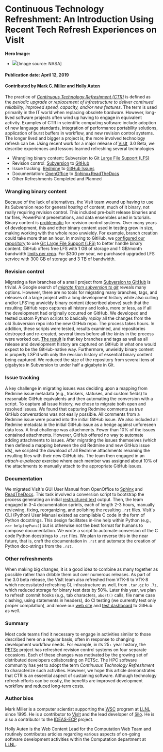 # Continuous Technology Refreshment: An Introduction Using Recent Tech Refresh Experiences on VisIt

**Hero Image:**
- <img src="https://github.com/betterscientificsoftware/images/raw/master/Blog_0419_CTR_1176_432.png" />[Image source: NASA]


#### Publication date: April 12, 2019

#### Contributed by [Mark C. Miller](https://github.com/markcmiller86) and [Holly Auten](https://github.com/hauten)

The practice of
[*Continuous Technology Refreshment (CTR)*](http://info.alphanumeric.com/blog/benefits-establishing-technology-refresh-cycle)
is defined as the *periodic upgrade or replacement of infrastructure to deliver continued reliability, improved speed,
capacity, and/or new features*. The term is used primarily in the IT world when replacing obsolete *hardware*.
However, long-lived software projects often wind up having to engage in equivalent activity.
Examples of CTR in scientific computing software include adoption of new 
language standards, integration of performance portability solutions, application of burst buffers in
workflow, and new revision control systems. The longer lived and bigger a project is, the more
involved technology refresh can be. Using recent work for a major release of
[VisIt](https://wci.llnl.gov/simulation/computer-codes/visit/), 3.0 Beta,
we describe experiences and lessons learned refreshing several technologies
* Wrangling binary content: Subversion to Git [Large File Support (LFS)](https://www.git-tower.com/learn/git/ebook/en/desktop-gui/advanced-topics/git-lfs)
* Revision control: [Subversion](http://visit.ilight.com/svn/visit) to [GitHub](https://github.com/visit-dav/visit)
* Issue tracking: [Redmine](https://visitbugs.ornl.gov/projects/visit) to [GitHub Issues](https://github.com/visit-dav/visit/issues)
* Documentation: [OpenOffice](https://wci.llnl.gov/simulation/computer-codes/visit/manuals) to
  [Sphinx+ReadTheDocs](https://visit-sphinx-github-user-manual.readthedocs.io/en/develop/)
* Other Refreshments Completed and Planned

### Wrangling binary content
Because of the lack of alternatives, the VisIt team wound up having to use its Subversion repo for general *hosting*
of content, much of it binary, not really requiring revision control. This included pre-built release
binaries and tar files, PowerPoint presentations, and data ensembles used in tutorials.
Binary content is [problematic](https://hackernoon.com/what-should-be-in-version-control-d5f16e9a2bf2)
for revision control systems. Over many years of development, this and other binary content used in testing grew
in size, making working with the whole repo unwieldy. For example, branch creation could take more than
an hour. In moving to GitHub, we [configured our repository](https://github.com/visit-dav/visit/blob/develop/.gitattributes)
to use [Git Large File Support (LFS)](https://git-lfs.github.com) to better handle binary content. GitHub offers free
LFS with 1 GB of storage and 1 GB/month bandwidth
[limits per repo](https://help.github.com/en/articles/about-storage-and-bandwidth-usage). For $300 per year, 
we purchased upgraded LFS service with 300 GB of storage and 3 TB of bandwidth.

### Revision control
Migrating a few branches of a small project from [Subversion to GitHub](https://blog.axosoft.com/migrating-git-svn/)
is trivial. A Google search of
[*migrate from subversion to git*](https://www.google.com/search?q=migrate+from+subversion+to+git&oq=migrate+from+subversion+to+git&aqs=chrome..69i57j0l5.2131j0j8&sourceid=chrome&ie=UTF-8)
reveals many options. However, there are no tools for migrating many branches, tags, and releases of a large project
with a long development history while also culling and/or LFS'ing unwieldy binary content (described above)
such that the resulting GitHub repo captures all history and looks, more or less, as if all
the development had originally occurred on GitHub. We developed and tested custom Python scripts to basically
*replay* all the changes from the old Subversion repo into the new GitHub repo. The process takes hours.
In addition, these scripts were tested, results examined, and repositories destroyed and re-created, several
times before all the kinks in the process were worked out. [The result](https://github.com/visit-dav/visit)
is that key branches and tags as well as all release and development history are captured on GitHub in what one would
expect to be the GitHub-native way.
Furthermore, unwieldy binary content is properly LSF'd with only the revision history of essential binary
content being captured. We reduced the size of the repository from several tens of gigabytes in Subversion to
under half a gigabyte in Git.

### Issue tracking
A key challenge in migrating issues was deciding upon a mapping from Redmine issue metadata
(e.g., trackers, statuses, and custom fields) to reasonable GitHub equivalents and then
automating the conversion with a script. To capture all issue history, we chose to migrate both open and resolved issues.
We found that capturing Redmine comments as *true* GitHub conversations was not easily possible. All comments from
a Redmine issue were poured into the initial GitHub issue. We also included all Redmine
metadata in the initial GitHub issue as a hedge against unforeseen data loss. A final challenge was attachments.
Fewer than 10% of the issues contained attachments. However, GitHub offered no way to automate adding attachments
to issues. After migrating the issues themselves (which then defined a mapping between the old
Redmine and new GitHub issue ids), we scripted the download of all Redmine attachments renaming
the resulting files with their new GitHub ids. The team then engaged in an *attach-a-palooza* exercise
where each member was assigned about 10% of the attachments to manually attach to the appropriate
GitHub issues.

### Documentation
We migrated VisIt's GUI User Manual from OpenOffice to
[Sphinx](http://www.sphinx-doc.org/en/master/) and
[ReadTheDocs](https://visit-sphinx-github-user-manual.readthedocs.io/en/develop/).
This task involved a conversion script to bootstrap the process generating an initial
[restructured text](http://www.sphinx-doc.org/en/master/usage/restructuredtext/basics.html) output. Then, the
team engaged in 3-4 documentation sprints, each of length 2-3 hours, manually reviewing, fixing, reorganizing,
and polishing the resulting `.rst` files. VisIt's CLI (Python) User Manual existed as compilable
C code in the form of Python docstrings. This design facilitates in-line help within Python
(e.g., `>>> help(myFunc)`) but is otherwise not the best format for humans to compose documentation. We wrote
a script to automate conversion of the C code Python docstrings to `.rst` files. We plan to reverse this
in the near future, that is, craft the documentation in `.rst` and automate the creation of Python doc-strings
from the `.rst`.

### Other refreshments

When making big changes, it is a good idea to combine as many together as possible rather than
dribble them out over numerous releases. As part of the 3.0 beta release, the VisIt team also refreshed
from VTK-6 to VTK-8 which necessitated refreshing GL infrastructure as well, 
from `.tar.gz` to `.7z`, which reduced storage for binary test data by 50%. Later this year, we plan to refresh
commit hooks (e.g., tab characters, `abort()` calls, file name case clashing, using statements in headers),
do CI testing (we currently test only proper compilation), and move our
[web site](https://wci.llnl.gov/simulation/computer-codes/visit/) and
[test dashboard](https://portal.nersc.gov/project/visit/) to GitHub as well.

### Summary
Most code teams find it necessary to engage in activities similar to those described here on a regular basis, often
in response to changing development workflow needs. For example, in its 25+ year history, the
[PETSc](https://www.mcs.anl.gov/petsc/) project has refreshed revision control systems on four separate occasions.
Each of these changes was motivated by the growing set of distributed developers collaborating on PETSc.
The HPC software community has yet to adopt the term *Continuous Technology Refreshment* to characterize such
activities. However, we hope this article demonstrates that CTR is an essential aspect of sustaining software.
Although technology refresh efforts can be costly, the benefits are improved development workflow and reduced long-term costs.

### Author bios

Mark Miller is a computer scientist supporting the [WSC](https://wci.llnl.gov/about-us/weapon-simulation-and-computing)
program at [LLNL](https://www.llnl.gov) since 1995.
He is a contributor to
[VisIt](https://wci.llnl.gov/simulation/computer-codes/visit)
and the lead developer of
[Silo](https://wci.llnl.gov/simulation/computer-codes/silo). He is also a contributor to the
[IDEAS-ECP](https://ideas-productivity.org/ideas-ecp/) project.

Holly Auten is the Web Content Lead for the Computation Web Team and
routinely contributes articles regarding various aspects of on-going software
development activities within the Computation department at [LLNL](https://www.llnl.gov).

<!--
Publish: yes
RSS update: 2019-04-12
Categories: development
Topics: version control, revision control, issue tracking, documentation
Tags: bssw-blog-article
Level: 2
Prerequisites: default
Aggregate: none
-->

